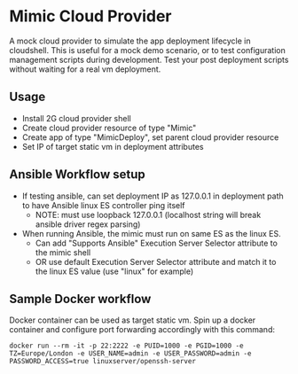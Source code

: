 # Mimic Cloud Provider
A mock cloud provider to simulate the app deployment lifecycle in cloudshell.
This is useful for a mock demo scenario, or to test configuration management scripts during development. 
Test your post deployment scripts without waiting for a real vm deployment.

## Usage
- Install 2G cloud provider shell
- Create cloud provider resource of type "Mimic"
- Create app of type "MimicDeploy", set parent cloud provider resource
- Set IP of target static vm in deployment attributes

## Ansible Workflow setup
- If testing ansible, can set deployment IP as 127.0.0.1 in deployment path to have Ansible linux ES controller ping itself
  - NOTE: must use loopback 127.0.0.1 (localhost string will break ansible driver regex parsing)
- When running Ansible, the mimic must run on same ES as the linux ES. 
  - Can add "Supports Ansible" Execution Server Selector attribute to the mimic shell 
  - OR use default Execution Server Selector attribute and match it to the linux ES value (use "linux" for example)


## Sample Docker workflow
Docker container can be used as target static vm.
Spin up a docker container and configure port forwarding accordingly with this command:
```
docker run --rm -it -p 22:2222 -e PUID=1000 -e PGID=1000 -e TZ=Europe/London -e USER_NAME=admin -e USER_PASSWORD=admin -e PASSWORD_ACCESS=true linuxserver/openssh-server
```